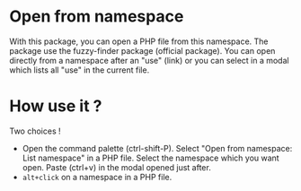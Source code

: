 # Open from namespace

With this package, you can open a PHP file from this namespace. The package use the fuzzy-finder package (official package). You can open directly from a namespace after an "use" (link) or you can select in a modal which lists all "use" in the current file.

# How use it ?

Two choices !

* Open the command palette (ctrl-shift-P). Select "Open from namespace: List namespace" in a PHP file. Select the namespace which you want open. Paste (ctrl+v) in the modal opened just after.
* ```alt+click``` on a namespace in a PHP file.
